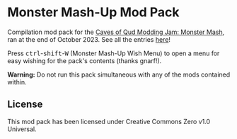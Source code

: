 # Monster Mash-Up Mod Pack
Compilation mod pack for the [Caves of Qud Modding Jam: Monster Mash](https://itch.io/jam/caves-of-qud-modding-jam-1/entries), ran at the end of October 2023. See all the entries [here](https://itch.io/jam/caves-of-qud-modding-jam-1/entries)!

Press <kbd>ctrl</kbd>-<kbd>shift</kbd>-<kbd>W</kbd> (Monster Mash-Up Wish Menu) to open a menu for easy wishing for the pack's contents (thanks gnarf!).

**Warning:** Do not run this pack simultaneous with any of the mods contained within.

## License

This mod pack has been licensed under Creative Commons Zero v1.0 Universal.
